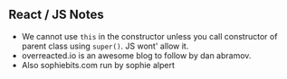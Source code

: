 ## React / JS Notes

- We cannot use `this` in the constructor unless you call constructor of parent class using `super()`. JS wont' allow it.
- overreacted.io is an awesome blog to follow by dan abramov.
- Also sophiebits.com run by sophie alpert
<!--stackedit_data:
eyJoaXN0b3J5IjpbLTEyMzQyMjMyMjksMTE0OTYwNTkxNSw5ND
QwMDM2MjcsMTE0OTYwNTkxNSw5NDQwMDM2MjddfQ==
-->